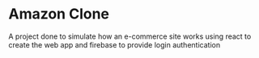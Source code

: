 <h1>Amazon Clone</h1>
<p>A project done to simulate how an e-commerce site works using react to create the web app and firebase to provide login authentication</p>
